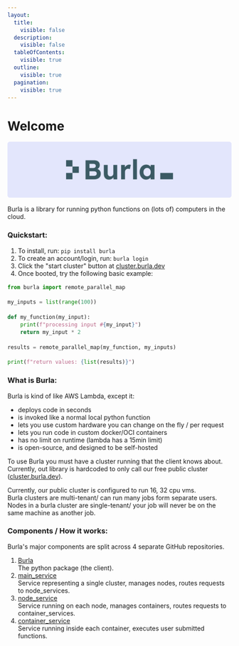 ```yaml
---
layout:
  title:
    visible: false
  description:
    visible: false
  tableOfContents:
    visible: true
  outline:
    visible: true
  pagination:
    visible: true
---
```


# Welcome

<div align="center">

<img src=".gitbook/assets/banner.png" alt="" width="1000">

</div>

Burla is a library for running python functions on (lots of) computers in the cloud.

### Quickstart:

1. To install, run: `pip install burla`
2. To create an account/login, run: `burla login`
3. Click the "start cluster" button at [cluster.burla.dev](https://cluster.burla.dev)
4. Once booted, try the following basic example:

```python
from burla import remote_parallel_map

my_inputs = list(range(100))

def my_function(my_input):
    print(f"processing input #{my_input}")
    return my_input * 2
    
results = remote_parallel_map(my_function, my_inputs)

print(f"return values: {list(results)}")
```

### What is Burla:

Burla is kind of like AWS Lambda, except it:

* deploys code in seconds
* is invoked like a normal local python function
* lets you use custom hardware you can change on the fly / per request
* lets you run code in custom docker/OCI containers
* has no limit on runtime (lambda has a 15min limit)
* is open-source, and designed to be self-hosted

To use Burla you must have a cluster running that the client knows about.\
Currently, out library is hardcoded to only call our free public cluster ([cluster.burla.dev](https://cluster.burla.dev)).

Currently, our public cluster is configured to run 16, 32 cpu vms.\
Burla clusters are multi-tenant/ can run many jobs form separate users.\
Nodes in a burla cluster are single-tenant/ your job will never be on the same machine as another job.

### Components / How it works:

Burla's major components are split across 4 separate GitHub repositories.

1. [Burla](https://github.com/burla-cloud/burla)\
   The python package (the client).
2. [main\_service](https://github.com/burla-cloud/main\_service)\
   Service representing a single cluster, manages nodes, routes requests to node\_services.
3. [node\_service](https://github.com/burla-cloud/node\_service)\
   Service running on each node, manages containers, routes requests to container\_services.
4. [container\_service](https://github.com/burla-cloud/container\_service)\
   Service running inside each container, executes user submitted functions.



